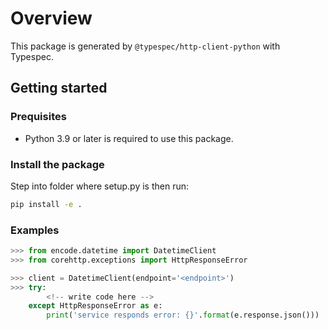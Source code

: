 # Overview

This package is generated by `@typespec/http-client-python` with Typespec.

## Getting started

### Prequisites

- Python 3.9 or later is required to use this package.

### Install the package

Step into folder where setup.py is then run:

```bash
pip install -e .
```

### Examples

```python
>>> from encode.datetime import DatetimeClient
>>> from corehttp.exceptions import HttpResponseError

>>> client = DatetimeClient(endpoint='<endpoint>')
>>> try:
        <!-- write code here -->
    except HttpResponseError as e:
        print('service responds error: {}'.format(e.response.json()))
```
